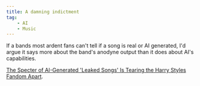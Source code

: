 ```yaml
---
title: A damning indictment
tag:
    - AI
    - Music
---
```


If a bands most ardent fans can't tell if a song is real or AI generated, I'd argue it says more about the band's anodyne output than it does about AI's capabilities.

[The Specter of AI-Generated 'Leaked Songs' Is Tearing the Harry Styles Fandom Apart](https://www.404media.co/harry-styles-one-direction-ai-leaked-songs/).